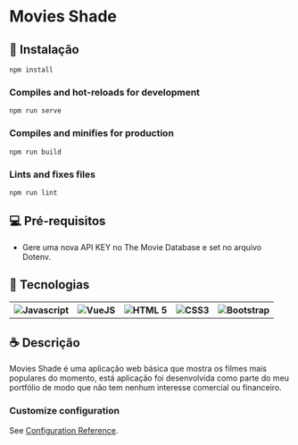 # Movies Shade
>
## 🚀 Instalação
```
npm install
```

### Compiles and hot-reloads for development
```
npm run serve
```

### Compiles and minifies for production
```
npm run build
```

### Lints and fixes files
```
npm run lint

```

## 💻 Pré-requisitos
>
* Gere uma nova API KEY no The Movie Database e set no arquivo Dotenv.

## 🧐 Tecnologias 
>
<table>
  <tr>
    <th>
      <img src="https://img.shields.io/badge/JavaScript-F7DF1E?style=for-the-badge&logo=javascript&logoColor=black" alt="Javascript">
    </th>
    <th>
      <img src="https://img.shields.io/badge/Vue.js-35495E?style=for-the-badge&logo=vue.js&logoColor=4FC08D" alt="VueJS">
    </th>
    <th>
      <img src="https://img.shields.io/badge/HTML5-E34F26?style=for-the-badge&logo=html5&logoColor=white" alt="HTML 5">
    </th>
    <th>
      <img src="https://img.shields.io/badge/CSS3-1572B6?style=for-the-badge&logo=css3&logoColor=white" alt="CSS3">
    </th>
    <th>
      <img src="https://img.shields.io/badge/Bootstrap-563D7C?style=for-the-badge&logo=bootstrap&logoColor=white" alt="Bootstrap">
    </th>
  </tr>
</table>
  
## ☕ Descrição
>
Movies Shade é uma aplicação web básica que mostra os filmes mais populares do momento, está aplicação foi desenvolvida como parte do meu portfólio de modo que não tem nenhum interesse comercial ou financeiro. 

### Customize configuration
See [Configuration Reference](https://cli.vuejs.org/config/).


